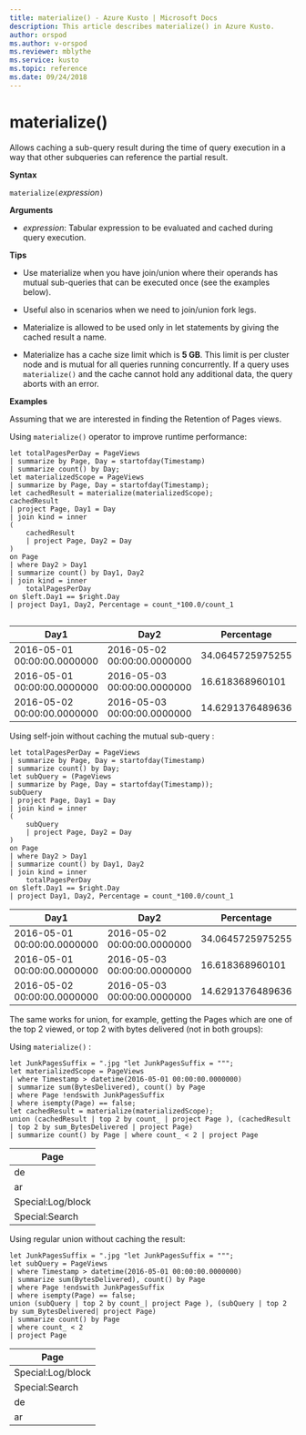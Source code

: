 ```yaml
---
title: materialize() - Azure Kusto | Microsoft Docs
description: This article describes materialize() in Azure Kusto.
author: orspod
ms.author: v-orspod
ms.reviewer: mblythe
ms.service: kusto
ms.topic: reference
ms.date: 09/24/2018
---
```

# materialize()

Allows caching a sub-query result during the time of query execution in a way that other subqueries can reference the partial result.

 
**Syntax**

`materialize(`*expression*`)`

**Arguments**

* *expression*: Tabular expression to be evaluated and cached during query execution.

**Tips**

* Use materialize when you have join/union where their operands has mutual sub-queries that can be executed once (see the examples below).

* Useful also in scenarios when we need to join/union fork legs.

* Materialize is allowed to be used only in let statements by giving the cached result a name.

* Materialize has a cache size limit which is **5 GB**. 
  This limit is per cluster node and is mutual for all queries running concurrently.
  If a query uses `materialize()` and the cache cannot hold any additional data,
  the query aborts with an error.

**Examples**

Assuming that we are interested in finding the Retention of Pages views.

Using `materialize()` operator to improve runtime performance:

```kusto
let totalPagesPerDay = PageViews
| summarize by Page, Day = startofday(Timestamp)
| summarize count() by Day;
let materializedScope = PageViews
| summarize by Page, Day = startofday(Timestamp);
let cachedResult = materialize(materializedScope);
cachedResult
| project Page, Day1 = Day
| join kind = inner
(
    cachedResult
    | project Page, Day2 = Day
)
on Page
| where Day2 > Day1
| summarize count() by Day1, Day2
| join kind = inner
    totalPagesPerDay
on $left.Day1 == $right.Day
| project Day1, Day2, Percentage = count_*100.0/count_1


```

|Day1|Day2|Percentage|
|---|---|---|
|2016-05-01 00:00:00.0000000|2016-05-02 00:00:00.0000000|34.0645725975255|
|2016-05-01 00:00:00.0000000|2016-05-03 00:00:00.0000000|16.618368960101|
|2016-05-02 00:00:00.0000000|2016-05-03 00:00:00.0000000|14.6291376489636|

Using self-join without caching the mutual sub-query :

```kusto
let totalPagesPerDay = PageViews	
| summarize by Page, Day = startofday(Timestamp)
| summarize count() by Day;
let subQuery = (PageViews	
| summarize by Page, Day = startofday(Timestamp));
subQuery
| project Page, Day1 = Day
| join kind = inner
(
    subQuery
    | project Page, Day2 = Day
)
on Page
| where Day2 > Day1
| summarize count() by Day1, Day2
| join kind = inner
    totalPagesPerDay
on $left.Day1 == $right.Day
| project Day1, Day2, Percentage = count_*100.0/count_1
```

|Day1|Day2|Percentage|
|---|---|---|
|2016-05-01 00:00:00.0000000|2016-05-02 00:00:00.0000000|34.0645725975255|
|2016-05-01 00:00:00.0000000|2016-05-03 00:00:00.0000000|16.618368960101|
|2016-05-02 00:00:00.0000000|2016-05-03 00:00:00.0000000|14.6291376489636|


The same works for union, for example, getting the Pages which are one of the top 2 viewed, or top 2 with bytes delivered (not in both groups): 

Using `materialize()` :

```kusto
let JunkPagesSuffix = ".jpg "let JunkPagesSuffix = """;
let materializedScope = PageViews
| where Timestamp > datetime(2016-05-01 00:00:00.0000000)
| summarize sum(BytesDelivered), count() by Page
| where Page !endswith JunkPagesSuffix
| where isempty(Page) == false;
let cachedResult = materialize(materializedScope);
union (cachedResult | top 2 by count_ | project Page ), (cachedResult | top 2 by sum_BytesDelivered | project Page)
| summarize count() by Page | where count_ < 2 | project Page
```

|Page|
|---|
|de|
|ar|
|Special:Log/block|
|Special:Search|


Using regular union without caching the result:

```kusto
let JunkPagesSuffix = ".jpg "let JunkPagesSuffix = """;
let subQuery = PageViews
| where Timestamp > datetime(2016-05-01 00:00:00.0000000)
| summarize sum(BytesDelivered), count() by Page
| where Page !endswith JunkPagesSuffix
| where isempty(Page) == false;
union (subQuery | top 2 by count_| project Page ), (subQuery | top 2 by sum_BytesDelivered| project Page)
| summarize count() by Page
| where count_ < 2
| project Page
```

|Page|
|---|
|Special:Log/block|
|Special:Search|
|de|
|ar|